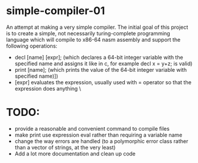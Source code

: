 # simple-compiler-01
An attempt at making a very simple compiler.
The initial goal of this project is to create a simple, not necessarily turing-complete programming language which will compile to x86-64 nasm assembly and support the following operations:
- decl [name] [expr]; (which declares a 64-bit integer variable with the specified name and assigns it like in c, for example decl x = y+z; is valid)
- print [name]; (which prints the value of the 64-bit integer variable with specified name)])
- [expr] evaluates the expression, usually used with = operator so that the expression does anything
\
# TODO:
- provide a reasonable and convenient command to compile files
- make print use expression eval rather than requiring a variable name
- change the way errors are handled (to a polymorphic error class rather than a vector of strings, at the very least)
- Add a lot more documentation and clean up code
